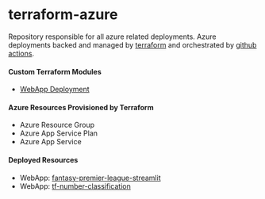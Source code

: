 # terraform-azure

Repository responsible for all azure related deployments. Azure deployments backed and managed by [terraform](https://www.terraform.io/) and orchestrated by [github actions](https://github.com/features/actions).

#### Custom Terraform Modules

- [WebApp Deployment](https://github.com/powellrhys/terraform-azure/tree/main/modules/webapp)

#### Azure Resources Provisioned by Terraform

- Azure Resource Group
- Azure App Service Plan
- Azure App Service

#### Deployed Resources 

- WebApp: [fantasy-premier-league-streamlit](https://fantasy-premier-league-streamlit.azurewebsites.net/)
- WebApp: [tf-number-classification](https://tf-number-classification.azurewebsites.net/)